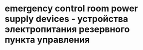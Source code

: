 # emergency control room power supply devices - устройства электропитания резервного пункта управления
